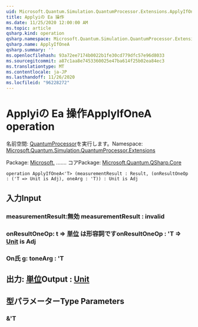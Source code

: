 ```yaml
---
uid: Microsoft.Quantum.Simulation.QuantumProcessor.Extensions.ApplyIfOneA
title: Applyiの Ea 操作
ms.date: 11/25/2020 12:00:00 AM
ms.topic: article
qsharp.kind: operation
qsharp.namespace: Microsoft.Quantum.Simulation.QuantumProcessor.Extensions
qsharp.name: ApplyIfOneA
qsharp.summary: ''
ms.openlocfilehash: 93a72ee7174b0022b1fe30cd779dfc57e96d8033
ms.sourcegitcommit: a87c1aa8e7453360025e47ba614f25b02ea84ec3
ms.translationtype: MT
ms.contentlocale: ja-JP
ms.lasthandoff: 11/26/2020
ms.locfileid: "96228272"
---
```

# <a name="applyifonea-operation"></a><span data-ttu-id="f1c3f-102">Applyiの Ea 操作</span><span class="sxs-lookup"><span data-stu-id="f1c3f-102">ApplyIfOneA operation</span></span>

<span data-ttu-id="f1c3f-103">名前空間: [QuantumProcessor](xref:Microsoft.Quantum.Simulation.QuantumProcessor.Extensions)を実行します。</span><span class="sxs-lookup"><span data-stu-id="f1c3f-103">Namespace: [Microsoft.Quantum.Simulation.QuantumProcessor.Extensions](xref:Microsoft.Quantum.Simulation.QuantumProcessor.Extensions)</span></span>

<span data-ttu-id="f1c3f-104">Package: [Microsoft.](https://nuget.org/packages/Microsoft.Quantum.QSharp.Core) ....... コア</span><span class="sxs-lookup"><span data-stu-id="f1c3f-104">Package: [Microsoft.Quantum.QSharp.Core](https://nuget.org/packages/Microsoft.Quantum.QSharp.Core)</span></span>




```qsharp
operation ApplyIfOneA<'T> (measurementResult : Result, (onResultOneOp : ('T => Unit is Adj), oneArg : 'T)) : Unit is Adj
```


## <a name="input"></a><span data-ttu-id="f1c3f-105">入力</span><span class="sxs-lookup"><span data-stu-id="f1c3f-105">Input</span></span>

### <a name="measurementresult--__invalidresult__"></a><span data-ttu-id="f1c3f-106">measurementResult:__無効 <Result>__</span><span class="sxs-lookup"><span data-stu-id="f1c3f-106">measurementResult : __invalid<Result>__</span></span>




### <a name="onresultoneop--t--unit--is-adj"></a><span data-ttu-id="f1c3f-107">onResultOneOp: t => [単位](xref:microsoft.quantum.lang-ref.unit)  は形容詞です</span><span class="sxs-lookup"><span data-stu-id="f1c3f-107">onResultOneOp : 'T => [Unit](xref:microsoft.quantum.lang-ref.unit)  is Adj</span></span>




### <a name="onearg--t"></a><span data-ttu-id="f1c3f-108">On氏 g: t</span><span class="sxs-lookup"><span data-stu-id="f1c3f-108">oneArg : 'T</span></span>





## <a name="output--unit"></a><span data-ttu-id="f1c3f-109">出力: [単位](xref:microsoft.quantum.lang-ref.unit)</span><span class="sxs-lookup"><span data-stu-id="f1c3f-109">Output : [Unit](xref:microsoft.quantum.lang-ref.unit)</span></span>



## <a name="type-parameters"></a><span data-ttu-id="f1c3f-110">型パラメーター</span><span class="sxs-lookup"><span data-stu-id="f1c3f-110">Type Parameters</span></span>

### <a name="t"></a><span data-ttu-id="f1c3f-111">&</span><span class="sxs-lookup"><span data-stu-id="f1c3f-111">'T</span></span>

